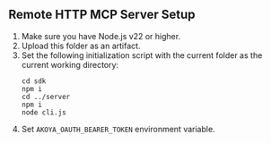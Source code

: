 ## Remote HTTP MCP Server Setup

1. Make sure you have Node.js v22 or higher.
2. Upload this folder as an artifact.
3. Set the following initialization script with the current folder as the current working directory:
    ```
    cd sdk
    npm i
    cd ../server
    npm i
    node cli.js
    ```
4. Set `AKOYA_OAUTH_BEARER_TOKEN` environment variable.